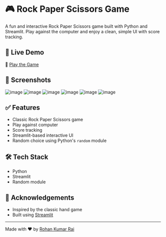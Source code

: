 # 🎮 Rock Paper Scissors Game
A fun and interactive Rock Paper Scissors game built with Python and Streamlit. Play against the computer and enjoy a clean, simple UI with score tracking.
## 🚀 Live Demo

🔗 [Play the Game](https://rock-paper-sciapprs-game-ndgmhphascgmhuzcxtq9ex.streamlit.app/)

## 📸 Screenshots

![image](https://github.com/user-attachments/assets/c2dc62c7-8320-45d0-b379-1c904d63ec91)
![image](https://github.com/user-attachments/assets/5312918a-5708-41e8-8b5e-bafd5b824578)
![image](https://github.com/user-attachments/assets/38c56f6c-9271-4bf8-bd68-a62acb5bbbe8)
![image](https://github.com/user-attachments/assets/87c5d291-809e-4eff-9960-a322e32eba6d)
![image](https://github.com/user-attachments/assets/d9741eba-a1b2-46cf-b26e-e849ccae35bd)
![image](https://github.com/user-attachments/assets/cacc4f2a-c3e4-4d8b-a43d-d9b82fb2e66d)

## ✅ Features

- Classic Rock Paper Scissors game
- Play against computer
- Score tracking
- Streamlit-based interactive UI
- Random choice using Python's `random` module

## 🛠 Tech Stack

- Python
- Streamlit
- Random module

## 🙏 Acknowledgements

- Inspired by the classic hand game
- Built using [Streamlit](https://streamlit.io)

---

Made with ❤️ by [Rohan Kumar Rai](https://github.com/Rohan048)
